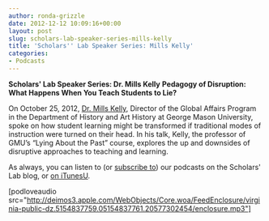 ```yaml
---
author: ronda-grizzle
date: 2012-12-12 10:09:16+00:00
layout: post
slug: scholars-lab-speaker-series-mills-kelly
title: 'Scholars'' Lab Speaker Series: Mills Kelly'
categories:
- Podcasts
---
```


**Scholars' Lab Speaker Series: Dr. Mills Kelly**
**Pedagogy of Disruption: What Happens When You Teach Students to Lie?**

On October 25, 2012, [Dr. Mills Kelly](http://historyarthistory.gmu.edu/people/tkelly7), Director of the Global Affairs Program in the Department of History and Art History at George Mason University, spoke on how student learning might be transformed if traditional modes of instruction were turned on their head. In his talk, Kelly, the professor of GMU’s “Lying About the Past” course, explores the up and downsides of disruptive approaches to teaching and learning.

As always, you can listen to (or [subscribe to](http://www.scholarslab.org/category/podcasts/)) our podcasts on the Scholars' Lab blog, or [on iTunesU](http://itunes.apple.com/us/itunes-u/scholars-lab-speaker-series/id401906619).

[podloveaudio src="http://deimos3.apple.com/WebObjects/Core.woa/FeedEnclosure/virginia-public-dz.5154837759.05154837761.20577302454/enclosure.mp3"]
